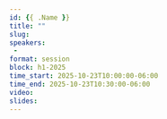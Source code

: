 ```yaml
---
id: {{ .Name }}
title: ""
slug: 
speakers:
 - 
format: session
block: h1-2025
time_start: 2025-10-23T10:00:00-06:00
time_end: 2025-10-23T10:30:00-06:00
video:
slides:
---
```

